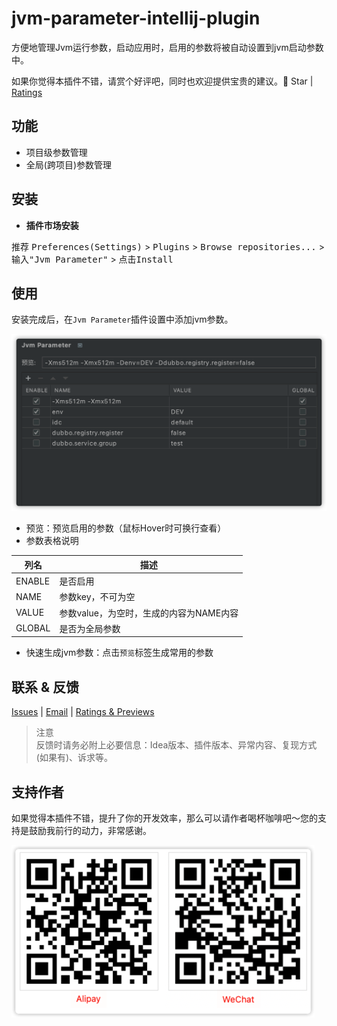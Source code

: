 # jvm-parameter-intellij-plugin

方便地管理Jvm运行参数，启动应用时，启用的参数将被自动设置到jvm启动参数中。

如果你觉得本插件不错，请赏个好评吧，同时也欢迎提供宝贵的建议。🌟 Star | [Ratings](https://plugins.jetbrains.com/plugin/13204-jvm-parameter/reviews)

## 功能
- 项目级参数管理
- 全局(跨项目)参数管理

## 安装
- **插件市场安装**

推荐 <kbd>Preferences(Settings)</kbd> > <kbd>Plugins</kbd> > <kbd>Browse repositories...</kbd> > <kbd>输入"Jvm Parameter"</kbd> > <kbd>点击Install</kbd>

## 使用

安装完成后，在`Jvm Parameter`插件设置中添加jvm参数。

![setting](./images/setting_zh_cn.png)

- 预览：预览启用的参数（鼠标Hover时可换行查看）
- 参数表格说明

|列名|描述|
| --- | --- |
|ENABLE|是否启用|
|NAME|参数key，不可为空|
|VALUE|参数value，为空时，生成的内容为NAME内容|
|GLOBAL|是否为全局参数|

- 快速生成jvm参数：点击`预览`标签生成常用的参数

## 联系 & 反馈

[Issues](https://github.com/newhoo/jvm-parameter-intellij-plugin/issues) | [Email](mailto:huzunrong@foxmail.com) | [Ratings & Previews](https://plugins.jetbrains.com/plugin/13204-jvm-parameter/reviews)

> 注意  
> 反馈时请务必附上必要信息：Idea版本、插件版本、异常内容、复现方式(如果有)、诉求等。


## 支持作者
如果觉得本插件不错，提升了你的开发效率，那么可以请作者喝杯咖啡吧～您的支持是鼓励我前行的动力，非常感谢。

![](images/pay.png)